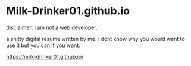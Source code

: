 # Milk-Drinker01.github.io

disclaimer: i am not a web developer.

a shitty digital resume written by me. i dont know why you would want to use it but you can if you want. 

https://milk-drinker01.github.io/
